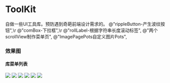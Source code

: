 # ToolKit
自做一些UI工具库。预防遇到奇葩前端设计需求的。
          @"rippleButton-产生波纹按钮",\r
          @"comBox-下拉框",\r
          @"rollLabel-根据字符串长度滚动标签",
          @"两个scrollView制作菜单页",
          @"ImagePagePots自定义图片Pots",
### 效果图
#### 库菜单列表
![](https://github.com/cjq002/ToolKit/raw/master/menu.png) 
![](https://github.com/cjq002/ToolKit/raw/master/s0.png) 
![](https://github.com/cjq002/ToolKit/raw/master/s1.png) 
![](https://github.com/cjq002/ToolKit/raw/master/s2.png) 
![](https://github.com/cjq002/ToolKit/raw/master/s3.png)
![](https://github.com/cjq002/ToolKit/raw/master/s4.png) 
